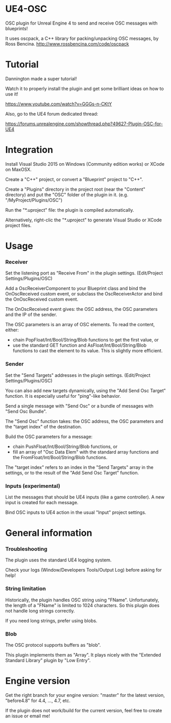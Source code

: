 UE4-OSC
=======

OSC plugin for Unreal Engine 4 to send and receive OSC messages with blueprints!

It uses oscpack, a C++ library for packing/unpacking OSC messages, by Ross Bencina. http://www.rossbencina.com/code/oscpack


# Tutorial

Dannington made a super tutorial!

Watch it to properly install the plugin and get some brilliant ideas on how to use it!

https://www.youtube.com/watch?v=GGGs-n-CKtY


Also, go to the UE4 forum dedicated thread:

https://forums.unrealengine.com/showthread.php?49627-Plugin-OSC-for-UE4


# Integration

Install Visual Studio 2015 on Windows (Community edition works) or XCode on MaxOSX.

Create a "C++" project, or convert a "Blueprint" project to "C++".

Create a "Plugins" directory in the project root (near the "Content" directory) and put the "OSC" folder of the plugin in it.
(e.g. "/MyProject/Plugins/OSC")

Run the "*.uproject" file: the plugin is compiled automatically.

Alternatively, right-clic the "*.uproject" to generate Visual Studio or XCode project files.


# Usage

### Receiver

Set the listening port as "Receive From" in the plugin settings. (Edit/Project Settings/Plugins/OSC)

Add a OscReceiverComponent to your Blueprint class and bind the OnOscReceived custom event, or
subclass the OscReceiverActor and bind the OnOscReceived custom event.

The OnOscReceived event gives: the OSC address, the OSC parameters and the IP of the sender.

The OSC parameters is an array of OSC elements. To read the content, either:
 - chain PopFloat/Int/Bool/String/Blob functions to get the first value, or
 - use the standard GET function and AsFloat/Int/Bool/String/Blob functions to cast the element to its value. This is slightly more efficient.

### Sender

Set the "Send Targets" addresses in the plugin settings. (Edit/Project Settings/Plugins/OSC)

You can also add new targets dynamically, using the "Add Send Osc Target" function.
It is especially useful for "ping"-like behavior.

Send a single message with "Send Osc" or a bundle of messages with "Send Osc Bundle".

The "Send Osc" function takes: the OSC address, the OSC parameters and the "target index" of the destination.

Build the OSC parameters for a message:
 - chain PushFloat/Int/Bool/String/Blob functions, or
 - fill an array of "Osc Data Elem" with the standard array functions and the FromFloat/Int/Bool/String/Blob functions.

The "target index" refers to an index in the "Send Targets" array in the settings,
or to the result of the "Add Send Osc Target" function.

### Inputs (experimental)

List the messages that should be UE4 inputs (like a game controller). A new input is created for each message.

Bind OSC inputs to UE4 action in the usual "Input" project settings.


# General information

### Troubleshooting

The plugin uses the standard UE4 logging system.

Check your logs (Window/Developers Tools/Output Log) before asking for help!

### String limitation

Historically, the plugin handles OSC string using "FName". Unfortunately, the length of
a "FName" is limited to 1024 characters. So this plugin does not handle long strings correctly.

If you need long strings, prefer using blobs.

### Blob

The OSC protocol supports buffers as "blob".

This plugin implements them as "Array<uint8>". It plays nicely with the "Extended Standard Library" plugin by "Low Entry".


# Engine version

Get the right branch for your engine version: "master" for the latest version, "before4.8" for 4.4, ..., 4.7, etc.

If the plugin does not work/build for the current version, feel free to create an issue or email me!
